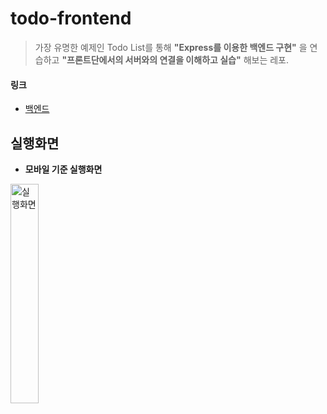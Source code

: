 # todo-frontend
> 가장 유명한 예제인 Todo List를 통해 __"Express를 이용한 백엔드 구현"__ 을 연습하고 __"프론트단에서의 서버와의 연결을 이해하고 실습"__ 해보는 레포.  

#### 링크 
- [백엔드](https://github.com/woog2roid/todo-backend)

## 실행화면
- __모바일 기준 실행화면__

<img src="https://user-images.githubusercontent.com/54667577/155886412-9b71dc54-8707-4629-92a8-cd73f3ee8347.gif" alt="실행화면" width="30%" height="30%" >